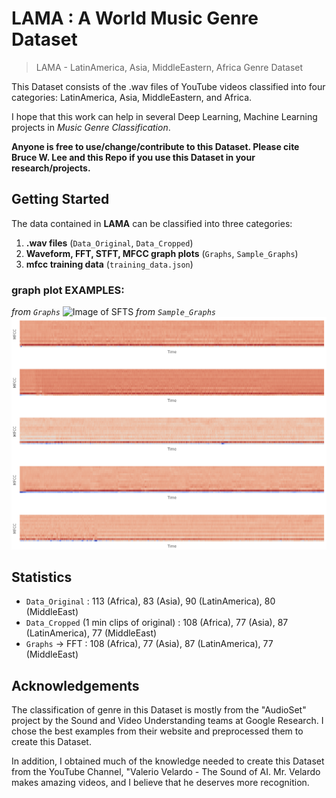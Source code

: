 # LAMA : A World Music Genre Dataset
> LAMA - LatinAmerica, Asia, MiddleEastern, Africa Genre Dataset

This Dataset consists of the .wav files of YouTube videos classified into four categories: LatinAmerica, Asia, MiddleEastern, and Africa. 

I hope that this work can help in several Deep Learning, Machine Learning projects in *Music Genre Classification*. 

**Anyone is free to use/change/contribute to this Dataset. Please cite Bruce W. Lee and this Repo if you use this Dataset in your research/projects.**

## Getting Started

The data contained in **LAMA** can be classified into three categories: 
1. **.wav files** (`Data_Original`, `Data_Cropped`)
2. **Waveform, FFT, STFT, MFCC graph plots** (`Graphs`, `Sample_Graphs`)
3. **mfcc training data** (`training_data.json`)

### graph plot EXAMPLES:
*from `Graphs`*
![Image of SFTS](/readme_images/SFTS_example.png)
*from `Sample_Graphs`*
![Image of MFCC](/readme_images/MFCC_example.png)

## Statistics
- `Data_Original` : 113 (Africa), 83 (Asia), 90 (LatinAmerica), 80 (MiddleEast)
- `Data_Cropped` (1 min clips of original) : 108 (Africa), 77 (Asia), 87 (LatinAmerica), 77 (MiddleEast)
- `Graphs` -> FFT : 108 (Africa), 77 (Asia), 87 (LatinAmerica), 77 (MiddleEast)

## Acknowledgements
The classification of genre in this Dataset is mostly from the "AudioSet" project by the Sound and Video Understanding teams at Google Research. I chose the best examples from their website and preprocessed them to create this Dataset.

In addition, I obtained much of the knowledge needed to create this Dataset from the YouTube Channel, "Valerio Velardo - The Sound of AI. Mr. Velardo makes amazing videos, and I believe that he deserves more recognition.